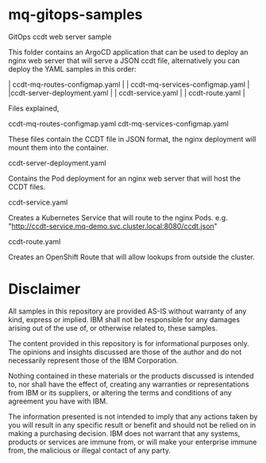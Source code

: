 # mq-gitops-samples
GitOps ccdt web server sample

This folder contains an ArgoCD application that can be used to deploy an nginx web server that will serve a JSON ccdt file, alternatively you can deploy the YAML samples in this order:

| ccdt-mq-routes-configmap.yaml |
| ccdt-mq-services-configmap.yaml |
|ccdt-server-deployment.yaml |
| ccdt-service.yaml |
| ccdt-route.yaml |

Files explained,

ccdt-mq-routes-configmap.yaml
cdt-mq-services-configmap.yaml

These files contain the CCDT file in JSON format, the nginx deployment will mount them into the container.

ccdt-server-deployment.yaml

Contains the Pod deployment for an nginx web server that will host the CCDT files.

ccdt-service.yaml

Creates a Kubernetes Service that will route to the nginx Pods. e.g. "http://ccdt-service.mq-demo.svc.cluster.local:8080/ccdt.json"

ccdt-route.yaml

Creates an OpenShift Route that will allow lookups from outside the cluster.


# Disclaimer  
All samples in this repository are provided AS-IS without warranty of any kind, express or implied.  IBM shall not be responsible for any damages arising out of the use of, or otherwise related to, these samples.

The content provided in this repository is for informational purposes only. The opinions and insights discussed are those of the author and do not necessarily represent those of the IBM Corporation.

Nothing contained in these materials or the products discussed is intended to, nor shall have the effect of, creating any warranties or representations from IBM or its suppliers, or altering the terms and conditions of any agreement you have with IBM.

The information presented is not intended to imply that any actions taken by you will result in any specific result or benefit and should not be relied on in making a purchasing decision. IBM does not warrant that any systems, products or services are immune from, or will make your enterprise immune from, the malicious or illegal contact of any party.

